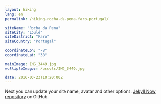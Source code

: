 ```yaml
---
layout: hiking
lang: en
permalink: /hiking-rocha-da-pena-faro-portugal/

siteName: "Rocha da Pena"
siteCity: "Loulé"
siteDistrict: "Faro"
siteCountry: "Portugal"

coordinateLon: "-8"
coordinateLat: "38"

mainImage: IMG_3449.jpg
multipleImages: /assets/IMG_3449.jpg

date: 2016-03-23T10:20:00Z
---
```


Next you can update your site name, avatar and other options.
[Jekyll Now repository](https://github.com/barryclark/jekyll-now) on GitHub.
